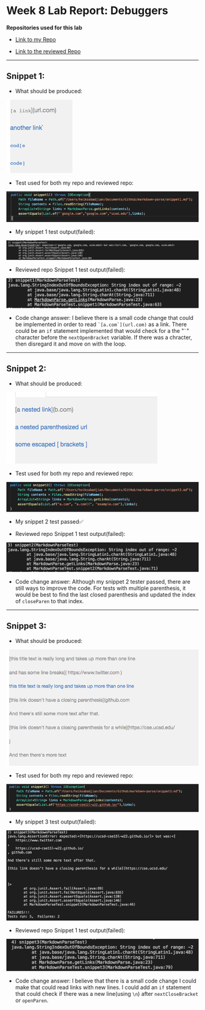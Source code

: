 # Week 8 Lab Report: Debuggers

**Repositories used for this lab**

* [Link to my Repo](https://github.com/habadjian/markdown-parse)
  
* [Link to the reviewed Repo](https://github.com/mramada22/markdown-parse)

***

## Snippet 1:

* What should be produced:

![snippet1actual](images4/snippet1actual.png)
  
* Test used for both my repo and reviewed repo: 
  
![snippet1test](images4/snippet1test.png)

* My snippet 1 test output(failed):
  
![mysnippet 1 test output](images4/mysnip1testr.png)

* Reviewed repo Snippet 1 test output(failed):
  
![their snippet 1 test output](images4/theirsnip1testr.png)

* Code change answer: I believe there is a small code change that could be implemented in order to read ``` `[a.com`](url.com) ``` as a link. There could be an ```if``` statement implemented that would check for a the "``` ` ```" character before the ```nextOpenBracket``` variable. If there was a chracter, then disregard it and move on with the loop.
***
## Snippet 2:

* What should be produced:

![snippet2actual](images4/snippet2actual.png)
  
* Test used for both my repo and reviewed repo: 
  
![snippet2test](images4/snippet2test.png)

* My snippet 2 test passed✅

* Reviewed repo Snippet 1 test output(failed):
  
![their snippet 2 test output](images4/theirsnip2testr.png)

* Code change answer: 
Although my snippet 2 tester passed, there are still ways to improve the code. For tests with multiple parenthesis, it would be best to find the last closed parenthesis and updated the index of ```closeParen``` to that index.
***
## Snippet 3:

* What should be produced:
  
![snippet3actual](images4/snippet3actual.png)
    
* Test used for both my repo and reviewed repo: 
    
![snippet3test](images4/snippet3test.png)
   
* My snippet 3 test output(failed):
    
![mysnippet 3 test output](images4/mysnip3testr.png)
    
* Reviewed repo Snippet 1 test output(failed):
   
![their snippet 3 test output](images4/theirsnip3testr2.png)

* Code change answer: I believe that there is a small code change I could make that could read links with new lines. I could add an ```if``` statement that could check if there was a new line(using ```\n```) after ```nextCloseBracket``` or ```openParen```. 




